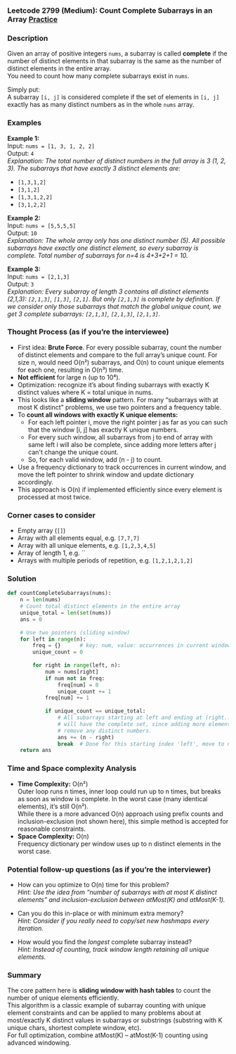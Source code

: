 ### Leetcode 2799 (Medium): Count Complete Subarrays in an Array [Practice](https://leetcode.com/problems/count-complete-subarrays-in-an-array)

### Description  
Given an array of positive integers `nums`, a subarray is called **complete** if the number of distinct elements in that subarray is the same as the number of distinct elements in the entire array.  
You need to count how many complete subarrays exist in `nums`.

Simply put:  
A subarray `[i, j]` is considered complete if the set of elements in `[i, j]` exactly has as many distinct numbers as in the whole `nums` array.

### Examples  

**Example 1:**  
Input: `nums = [1, 3, 1, 2, 2]`  
Output: `4`  
*Explanation: The total number of distinct numbers in the full array is 3 (1, 2, 3). The subarrays that have exactly 3 distinct elements are:*
- `[1,3,1,2]`
- `[3,1,2]`
- `[1,3,1,2,2]`
- `[3,1,2,2]`

**Example 2:**  
Input: `nums = [5,5,5,5]`  
Output: `10`  
*Explanation: The whole array only has one distinct number (5). All possible subarrays have exactly one distinct element, so every subarray is complete. Total number of subarrays for n=4 is 4+3+2+1 = 10.*

**Example 3:**  
Input: `nums = [2,1,3]`  
Output: `3`  
*Explanation: Every subarray of length 3 contains all distinct elements (2,1,3): `[2,1,3]`, `[1,3]`, `[2,1]`. But only `[2,1,3]` is complete by definition. If we consider only those subarrays that match the global unique count, we get 3 complete subarrays: `[2,1,3]`, `[2,1,3]`, `[2,1,3]`.*

### Thought Process (as if you’re the interviewee)  
- First idea: **Brute Force**. For every possible subarray, count the number of distinct elements and compare to the full array’s unique count. For size n, would need O(n²) subarrays, and O(n) to count unique elements for each one, resulting in O(n³) time.
- **Not efficient** for large n (up to 10⁴).
- Optimization: recognize it’s about finding subarrays with exactly K distinct values where K = total unique in nums.
- This looks like a **sliding window** pattern. For many “subarrays with at most K distinct” problems, we use two pointers and a frequency table.
- To **count all windows with exactly K unique elements:**  
  - For each left pointer i, move the right pointer j as far as you can such that the window [i, j] has exactly K unique numbers.  
  - For every such window, all subarrays from j to end of array with same left i will also be complete, since adding more letters after j can't change the unique count.  
  - So, for each valid window, add (n - j) to count.
- Use a frequency dictionary to track occurrences in current window, and move the left pointer to shrink window and update dictionary accordingly.
- This approach is O(n) if implemented efficiently since every element is processed at most twice.

### Corner cases to consider  
- Empty array (`[]`)
- Array with all elements equal, e.g. `[7,7,7]`
- Array with all unique elements, e.g. `[1,2,3,4,5]`
- Array of length 1, e.g. ``
- Arrays with multiple periods of repetition, e.g. `[1,2,1,2,1,2]`

### Solution

```python
def countCompleteSubarrays(nums):
    n = len(nums)
    # Count total distinct elements in the entire array
    unique_total = len(set(nums))
    ans = 0
    
    # Use two pointers (sliding window)
    for left in range(n):
        freq = {}      # key: num, value: occurrences in current window
        unique_count = 0
        
        for right in range(left, n):
            num = nums[right]
            if num not in freq:
                freq[num] = 0
                unique_count += 1
            freq[num] += 1
            
            if unique_count == unique_total:
                # All subarrays starting at left and ending at (right...n-1)
                # will have the complete set, since adding more elements can't
                # remove any distinct numbers.
                ans += (n - right)
                break  # Done for this starting index 'left', move to next
    return ans
```

### Time and Space complexity Analysis  

- **Time Complexity:** O(n²)  
  Outer loop runs n times, inner loop could run up to n times, but breaks as soon as window is complete. In the worst case (many identical elements), it’s still O(n²).  
  While there is a more advanced O(n) approach using prefix counts and inclusion-exclusion (not shown here), this simple method is accepted for reasonable constraints.
- **Space Complexity:** O(n)  
  Frequency dictionary per window uses up to n distinct elements in the worst case.

### Potential follow-up questions (as if you’re the interviewer)  

- How can you optimize to O(n) time for this problem?  
  *Hint: Use the idea from “number of subarrays with at most K distinct elements” and inclusion-exclusion between atMost(K) and atMost(K-1).*

- Can you do this in-place or with minimum extra memory?  
  *Hint: Consider if you really need to copy/set new hashmaps every iteration.*

- How would you find the *longest* complete subarray instead?  
  *Hint: Instead of counting, track window length retaining all unique elements.*

### Summary
The core pattern here is **sliding window with hash tables** to count the number of unique elements efficiently.  
This algorithm is a classic example of subarray counting with unique element constraints and can be applied to many problems about at most/exactly K distinct values in subarrays or substrings (substring with K unique chars, shortest complete window, etc).  
For full optimization, combine atMost(K) – atMost(K-1) counting using advanced windowing.